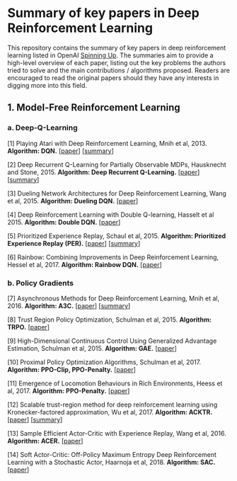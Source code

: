 # Summary of key papers in Deep Reinforcement Learning

This repository contains the summary of key papers in deep reinforcement learning listed in OpenAI [Spinning Up](https://spinningup.openai.com/en/latest/index.html). The summaries aim to provide a high-level overview of each paper, listing out the key problems the authors tried to solve and the main contributions / algorithms proposed. Readers are encouraged to read the original papers should they have any interests in digging more into this field.



## 1. Model-Free Reinforcement Learning

### a. Deep-Q-Learning

[1] Playing Atari with Deep Reinforcement Learning, Mnih et al, 2013. **Algorithm: DQN.** [[paper](https://www.cs.toronto.edu/~vmnih/docs/dqn.pdf)] [[summary](https://github.com/RPC2/DRL_paper_summary/blob/master/001%20Playing%20Atari%20with%20Deep%20Reinforcement%20Learning.md)]

[2] Deep Recurrent Q-Learning for Partially Observable MDPs, Hausknecht and Stone, 2015. **Algorithm: Deep Recurrent Q-Learning.** [[paper](https://arxiv.org/abs/1507.06527)] [[summary](https://github.com/RPC2/DRL_paper_summary/blob/master/01%20Model-Free%20RL/002%20Deep%20Recurrent%20Q-Learning%20for%20Partially%20Observable%20MDPs.md)]

[3] Dueling Network Architectures for Deep Reinforcement Learning, Wang et al, 2015. **Algorithm: Dueling DQN.** [[paper](https://arxiv.org/abs/1511.06581)]

[4] Deep Reinforcement Learning with Double Q-learning, Hasselt et al 2015. **Algorithm: Double DQN.** [[paper](https://arxiv.org/abs/1509.06461)] 

[5] Prioritized Experience Replay, Schaul et al, 2015. **Algorithm: Prioritized Experience Replay (PER).** [[paper](https://arxiv.org/abs/1511.05952)] [[summary](https://github.com/RPC2/DRL_paper_summary/blob/master/01%20Model-Free%20RL/005%20Prioritized%20Experience%20Replay.md)]

[6] Rainbow: Combining Improvements in Deep Reinforcement Learning, Hessel et al, 2017. **Algorithm: Rainbow DQN.** [[paper](https://arxiv.org/abs/1710.02298)] 



### b. Policy Gradients

[7] Asynchronous Methods for Deep Reinforcement Learning, Mnih et al, 2016. **Algorithm: A3C.** [[paper](https://arxiv.org/abs/1602.01783)] [[summary](https://github.com/RPC2/DRL_paper_summary/blob/master/01%20Model-Free%20RL/007%20Asynchronous%20Methods%20for%20Deep%20Reinforcement%20Learning.md)]

[8] Trust Region Policy Optimization, Schulman et al, 2015. **Algorithm: TRPO.** [[paper](https://arxiv.org/abs/1502.05477)]

[9] High-Dimensional Continuous Control Using Generalized Advantage Estimation, Schulman et al, 2015. **Algorithm: GAE.** [[paper](https://arxiv.org/abs/1506.02438)]

[10] Proximal Policy Optimization Algorithms, Schulman et al, 2017. **Algorithm: PPO-Clip, PPO-Penalty.** [[paper](https://arxiv.org/abs/1707.06347)]

[11] Emergence of Locomotion Behaviours in Rich Environments, Heess et al, 2017. **Algorithm: PPO-Penalty.** [[paper](https://arxiv.org/abs/1707.02286)]

[12] Scalable trust-region method for deep reinforcement learning using Kronecker-factored approximation, Wu et al, 2017. **Algorithm: ACKTR.** [[paper](https://arxiv.org/abs/1708.05144)] [[summary](https://github.com/RPC2/DRL_paper_summary/blob/master/01%20Model-Free%20RL/012%20Scalable%20trust-region%20method%20for%20deep%20reinforcement%20learning%20using%20Kronecker-factored%20approximation.md)]

[13] Sample Efficient Actor-Critic with Experience Replay, Wang et al, 2016. **Algorithm: ACER.** [[paper](https://arxiv.org/abs/1611.01224)]

[14] Soft Actor-Critic: Off-Policy Maximum Entropy Deep Reinforcement Learning with a Stochastic Actor, Haarnoja et al, 2018. **Algorithm: SAC.** [[paper](https://arxiv.org/abs/1801.01290)]